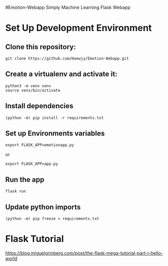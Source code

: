 #Emotion-Webapp
Simply Machine Learning Flask Webapp

# Set Up Development Environment

## Clone this repository:

    git clone https://github.com/Haowjy/Emotion-Webapp.git

## Create a virtualenv and activate it:

    python3 -m venv venv
    source venv/bin/activate

## Install dependencies

    (python -m) pip install -r requirements.txt

## Set up Environments variables

    export FLASK_APP=emotionapp.py
or

    export FLASK_APP=app.py

## Run the app

    flask run

## Update python imports

    (python -m) pip freeze > requirements.txt

# Flask Tutorial
https://blog.miguelgrinberg.com/post/the-flask-mega-tutorial-part-i-hello-world
